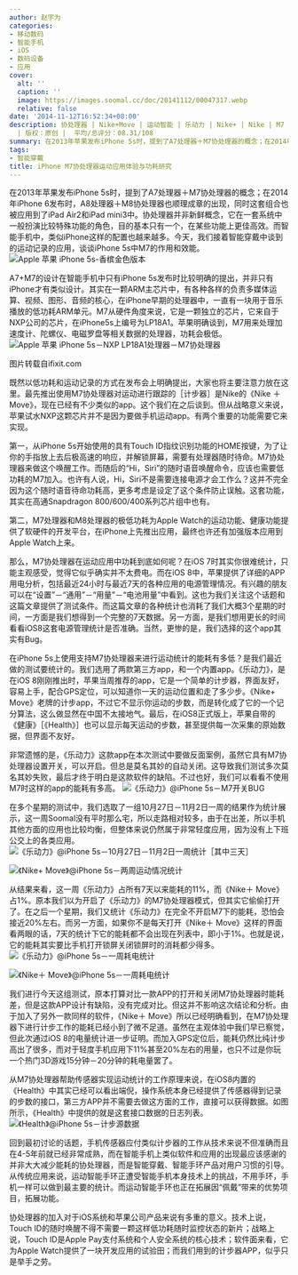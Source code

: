 ```yaml
---
author: 赵宇为
categories:
- 移动数码
- 智能手机
- iOS
- 数码设备
- 应用
cover:
  alt: ''
  caption: ''
  image: https://images.soomal.cc/doc/20141112/00047317.webp
  relative: false
date: '2014-11-12T16:52:34+08:00'
description: 协处理器 | Nike+Move | 运动智能 | 乐动力 | Nike+ | Nike | M7 | 源自：www.soomal.com
  | 版权：原创 |  平均/总评分：08.31/108
summary: 在2013年苹果发布iPhone 5s时，提到了A7处理器＋M7协处理器的概念；在2014年iPhone 6发布时，A8处理器＋M8协处理器也顺理成章的出现。协处理器并非新鲜概念，它在一套系统中一般扮演比较特殊功能的角色，目的基本只有一个，在某些功能上更佳高效。而智能手机中，类似iPhone这样的配置也越来越多。
tags:
- 智能穿戴
title: iPhone M7协处理器运动应用体验与功耗研究
---
```


在2013年苹果发布iPhone 5s时，提到了A7处理器＋M7协处理器的概念；在2014年iPhone 6发布时，A8处理器＋M8协处理器也顺理成章的出现，同时这套组合也被应用到了iPad Air2和iPad mini3中。协处理器并非新鲜概念，它在一套系统中一般扮演比较特殊功能的角色，目的基本只有一个，在某些功能上更佳高效。而智能手机中，类似iPhone这样的配置也越来越多。今天，我们接着智能穿戴中谈到的运动记录的应用，谈谈iPhone 5s中M7的作用和效能。
![Apple 苹果 iPhone 5s-香槟金色版本](https://images.soomal.cc/doc/20130911/00035480.webp)




A7+M7的设计在智能手机中只有iPhone 5s发布时比较明确的提出，并非只有iPhone才有类似设计。其实在一颗ARM主芯片中，有各种各样的负责多媒体运算、视频、图形、音频的核心，在iPhone早期的处理器中，一直有一块用于音乐播放的低功耗ARM单元。M7从硬件角度来说，它是一颗独立的芯片，它来自于NXP公司的芯片，在iPhone5s上编号为LP18A1。苹果明确谈到，M7用来处理加速度计、陀螺仪、电磁罗盘等相关数据的处理器，功耗会极低。
![Apple 苹果 iPhone 5s－NXP LP18A1处理器－M7协处理器](https://images.soomal.cc/doc/20141112/00047316.webp)

图片转载自ifixit.com


既然以低功耗和运动记录的方式在发布会上明确提出，大家也将主要注意力放在这里。最先推出使用M7协处理器对运动进行跟踪的［计步器］是Nike的《Nike ＋Move》，现在已经有不少类似的app。这个我们在之后谈到。但从战略意义来说，苹果试水NXP这颗芯片并不是因为要做手机运动app。有两个重要的功能需要它来实现。

第一，从iPhone 5s开始使用的具有Touch ID指纹识别功能的HOME按键，为了让你的手指放上去后极高速的响应，并解锁屏幕，需要有处理器随时待命。M7协处理器来做这个唤醒工作。而随后的“Hi，Siri”的随时语音唤醒命令，应该也需要低功耗的M7加入。也许有人说，Hi，Siri不是需要连接电源才会工作么？这并不完全因为这个随时语音待命功耗高，更多考虑是设定了这个条件防止误触。这套功能，其实在高通Snapdragon 800/600/400系列芯片组中也有。

第二，M7处理器和M8处理器的极低功耗为Apple Watch的运动功能、健康功能提供了软硬件的开发平台，在iPhone上先推出应用，最终也许还有加强版本应用到Apple Watch上来。

那么，M7协处理器在运动应用中功耗到底如何呢？在iOS 7时其实你很难统计，只能主观感受，觉得它似乎确实并不太费电。而在iOS 8中，苹果提供了详细的APP用电分析，包括最近24小时与最近7天的各种应用的电源管理情况。有兴趣的朋友可以在“设置”－“通用”－“用量”－“电池用量”中看到。这也为我们关注这个话题和这篇文章提供了测试条件。而这篇文章的各种统计也消耗了我们大概3个星期的时间，一方面是我们想得到一个完整的7天数据。另一方面，是我们想用更长的时间看看iOS8这套电源管理统计是否准确。当然，更惨的是，我们选择的这个app其实有Bug。

在iPhone 5s上使用支持M7协处理器来进行运动统计的能耗有多低？是我们最近做的测试要统计的。我们选用了两款第三方app，和一个内置app。《乐动力》，是在iOS 8刚刚推出时，苹果当周推荐的app，它是一个简单的计步器，界面友好，容易上手，配合GPS定位，可以知道你一天的运动位置和走了多少步。《Nike+ Move》老牌的计步app，不过它不显示你运动的步数，而是转化成了它的一个记分算法，这么做显然在中国不太接地气。最后，在iOS8正式版上，苹果自带的《健康》［《Health》］也可以显示每天运动的步数，甚至提供每一次采集的原始数据，但界面不友好。

非常遗憾的是，《乐动力》这款app在本次测试中要做反面案例，虽然它具有M7协处理器设置开关，可以开启。但总是莫名其妙的自动关闭。这导致我们测试多次莫名其妙失败，最后才终于明白是这款软件的缺陷。不过也好，我们可以看看不使用M7时这样的app的能耗有多高。
![《乐动力》@iPhone 5s－M7开关BUG](https://images.soomal.cc/doc/20141112/00047318.webp)




在多个星期的测试中，我们选取了一组10月27日－11月2日一周的结果作为统计展示，这一周Soomal没有平时那么宅，所以走路相对较多，由于在出差，所以手机其他方面的应用也比较均衡，但整体来说仍然属于非常轻度应用，因为没有上下班公交上的各类应用。
![《乐动力》@iPhone 5s－10月27日－11月2日一周统计［其中三天］](https://images.soomal.cc/doc/20141112/00047312.webp)




![《Nike+ Move》@iPhone 5s－两周运动情况统计](https://images.soomal.cc/doc/20141112/00047311.webp)




从结果来看，这一周《乐动力》占所有7天以来能耗的11%，而《Nike＋ Move》占1%。原本我们以为开启了《乐动力》的M7协处理器模式，但其实它偷偷打开了。在之后一个星期，我们又统计《乐动力》在完全不开启M7下的能耗，恐怕会接近20%左右。而另一方面，如果你不是每天打开《Nike＋ Move》这样的界面看两眼的话，7天的统计下它的能耗都不会出现在列表中，即小于1%。也就是说，它的能耗其实要比手机打开锁屏关闭锁屏时的消耗都少得多。
![《乐动力》@iPhone 5s－一周耗电统计](https://images.soomal.cc/doc/20141112/00047314_01.webp)




![《Nike＋ Move》@iPhone 5s－一周耗电统计](https://images.soomal.cc/doc/20141112/00047315_01.webp)




我们进行今天这组测试，原本打算对比一款APP的打开和关闭M7协处理器时能耗差，但是这款APP设计有缺陷，没有完成对比。但这并不影响这次结论和分析。由于加入了另外一款同样的软件，《Nike＋ Move》所以已经明确看到，在M7协处理器下进行计步工作的能耗已经小到了微不足道。虽然在主观体验中我们早已察觉，但此次通过iOS 8的电量统计进一步证明。而加入GPS定位后，能耗仍然比纯计步高出了很多，而对于轻度手机应用下11%甚至20%左右的用量，也只不过是你玩一个热门3D游戏15分钟－20分钟的耗电量罢了。

从M7协处理器帮助传感器实现运动统计的工作原理来说，在iOS8内置的《Health》中其实已经可以看出端倪，操作系统本身已经提供了传感器得到记录的步数的接口，第三方APP并不需要去做这方面的工作，直接可以获得数据。如图所示，《Health》中提供的就是这套接口数据的日志列表。
![《Health》@iPhone 5s－计步源数据](https://images.soomal.cc/doc/20141112/00047313.webp)




回到最初讨论的话题，手机传感器应付类似计步器的工作从技术来说不但准确而且在4-5年前就已经非常成熟，而在智能手机上类似软件和应用的出现最应该感谢的并非大大减少能耗的协处理器，而是智能穿戴、智能手环产品对用户习惯的引导。从传统应用来说，运动智能手环正遭受智能手机本身技术上的挑战，不用手环，手机一样可以做到最主要的统计。而运动智能手环也正在拓展因“佩戴”带来的优势项目，拓展功能。

协处理器的加入对于iOS系统和苹果公司产品来说有多重的意义。技术上说，Touch ID的随时唤醒不得不需要一颗这样低功耗随时监控状态的新片；战略上说，Touch ID是Apple Pay支付系统和个人安全系统的核心技术；软件面来看，它为Apple Watch提供了一块开发应用的试验田；而我们用到的计步器APP，似乎只是举手之劳。